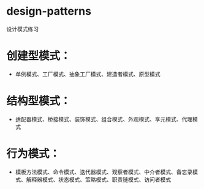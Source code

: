 # design-patterns
设计模式练习
<br />
# 创建型模式：
- 单例模式、工厂模式、抽象工厂模式、建造者模式、原型模式
# 结构型模式：
- 适配器模式、桥接模式、装饰模式、组合模式、外观模式、享元模式、代理模式
# 行为模式：
- 模板方法模式、命令模式、迭代器模式、观察者模式、中介者模式、备忘录模式、解释器模式、状态模式、策略模式、职责链模式、访问者模式
